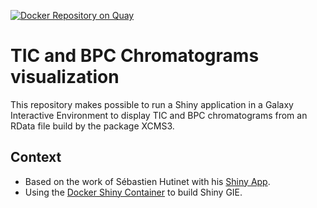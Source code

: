 [![Docker Repository on Quay](https://quay.io/repository/workflow4metabolomics/gie-shiny-chromato/status "Docker Repository on Quay")](https://quay.io/repository/workflow4metabolomics/gie-shiny-chromato)

# TIC and BPC Chromatograms visualization

This repository makes possible to run a Shiny application in a Galaxy Interactive Environment to display TIC and BPC chromatograms from an RData file build by the package XCMS3.

## Context

* Based on the work of Sébastien Hutinet with his [Shiny App](https://github.com/0driveshaft0/shiny_TIC_visualization).
* Using the [Docker Shiny Container](https://github.com/workflow4metabolomics/gie-shiny) to build Shiny GIE.
